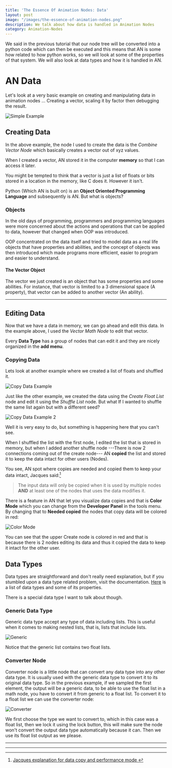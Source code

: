 ```yaml
---
title: 'The Essence Of Animation Nodes: Data'
layout: post
image: "/images/the-essence-of-animation-nodes.png"
description: We talk about how data is handled in Animation Nodes
category: Animation-Nodes
---
```


We said in the previous tutorial that our node tree will be converted into a python code which can then be executed and this means that AN is some how related to how python works, so we will look at some of the properties of that system. We will also look at data types and how it is handled in AN.

# AN Data

Let's look at a very basic example on creating and manipulating data in animation nodes ... Creating a vector, scaling it by factor then debugging the result.

![Simple Example](/images/the-essence-of-animation-nodes-data/basic-example.png  "Simple Example")

## Creating Data

In the above example, the node I used to create the data is the *Combine Vector Node* which basically creates a vector out of xyz values.

When I created a vector, AN stored it in the computer **memory** so that I can access it later.

You might be tempted to think that a vector is just a list of floats or bits stored in a location in the memory, like C does it. However it isn't.

Python (Which AN is built on) is an **Object Oriented Programming Language** and subsequently is AN. But what is objects?

### Objects

In the old days of programming, programmers and programming languages were more concerned about the actions and operations that can be applied to data, however that changed when OOP was introduced.

OOP concentrated on the data itself and tried to model data as a real life objects that have properties and abilities, and the concept of objects was then introduced which made programs more efficient, easier to program and easier to understand.

#### The Vector Object

The vector we just created is an object that has some properties and some abilities. For instance, that vector is limited to a 3 dimensional space (A property), that vector can be added to another vector (An ability).

***

## Editing Data

Now that we have a data in memory, we can go ahead and edit this data. In the example above, I used the *Vector Math Node* to edit that vector.

Every **Data Type** has a group of nodes that can edit it and they are nicely organized in the **add menu**.

### Copying Data

Lets look at another example where we created a list of floats and shuffled it.

![Copy Data Example](/images/the-essence-of-animation-nodes-data/copy-data-example.png  "Copy Data Example")

Just like the other example, we created the data using the *Create Float List* node and edit it using the *Shuffle List* node. But what If I wanted to shuffle the same list again but with a different seed?

![Copy Data Example 2](/images/the-essence-of-animation-nodes-data/copy-data-example_2.png  "Copy Data Example 2")

Well it is very easy to do, but something is happening here that you can't see.

When I shuffled the list with the first node, I edited the list that is stored in memory, but when I added another shuffle node ---There is now 2 connections coming out of the create node--- AN **copied** the list and stored it to keep the data intact for other users (Nodes).

You see, AN spot where copies are needed and copied them to keep your data intact, Jacques said:[^1]

[^1]: [Jacques explanation for data copy and performance mode ](http://blender.stackexchange.com/questions/65147/performance-mode-for-animation-nodes-addon#answers)

> The input data will only be copied when it is used by multiple nodes **AND** at least one of the nodes that uses the data modifies it.

There is a feature in AN that let you visualize data copies and that is **Color Mode** which you can change from the **Developer Panel** in the tools menu. By changing that to **Needed copied** the nodes that copy data will be colored in red:

![Color Mode](/images/the-essence-of-animation-nodes-data/color-mode.png  "Color Mode")

You can see that the upper Create node is colored in red and that is because there is 2 nodes editing its data and thus it copied the data to keep it intact for the other user.

## Data Types

Data types are straightforward and don't really need explanation, but if you stumbled upon a data type related problem, visit the documentation. [Here](https://animation-nodes-manual.readthedocs.io/en/latest/dev_guide/socket_types.html) is a list of data types and some of its properties.

There is a special data type I want to talk about though.

### Generic Data Type

Generic data type accept any type of data including lists. This is useful when it comes to making nested lists, that is, lists that include lists.

![Generic](/images/the-essence-of-animation-nodes-data/generic.png)

Notice that the generic list contains two float lists.

### Converter Node

Converter node is a little node that can convert any data type into any other data type. It is usually used with the generic data type to convert it to its original data type. So in the previous example, if we sampled the first element, the output will be a generic data, to be able to use the float list in a math node, you have to convert it from generic to a float list. To convert it to a float list we can use the converter node:

![Converter](/images/the-essence-of-animation-nodes-data/convert_node.png)

We first choose the type we want to convert to, which in this case was a float list, then we lock it using the lock button, this will make sure the node won't convert the output data type automatically because it can. Then we use its float list output as we please.

***
***
